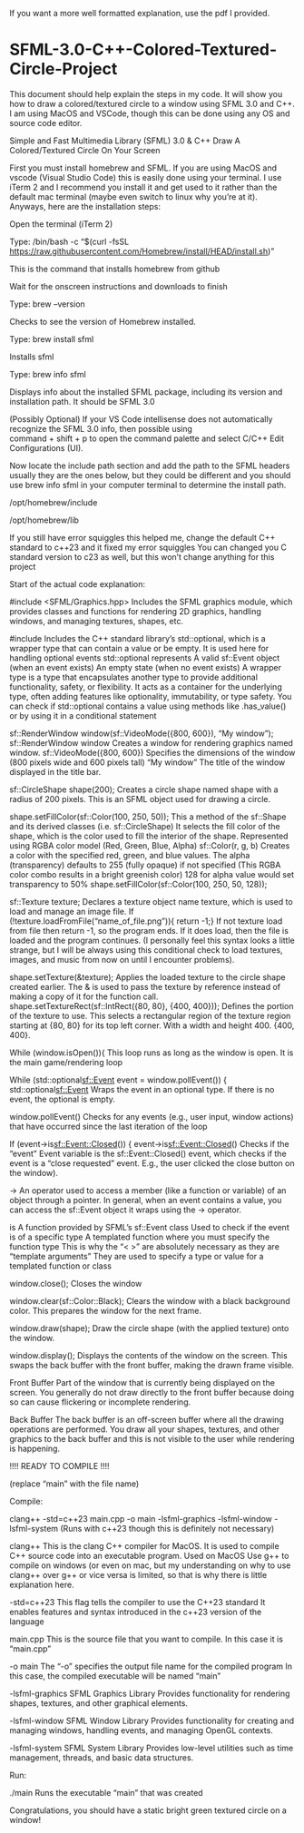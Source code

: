 If you want a more well formatted explanation, use the pdf I provided.

# SFML-3.0-C++-Colored-Textured-Circle-Project
This document should help explain the steps in my code.
It will show you how to draw a colored/textured circle to a window using SFML 3.0 and C++.
I am using MacOS and VSCode, though this can be done using any OS and source code editor.

Simple and Fast Multimedia Library (SFML) 3.0 & C++
    Draw A Colored/Textured Circle On Your Screen

    
First you must install homebrew and SFML. If you are using MacOS and vscode (Visual Studio Code) this is easily done using your terminal. I use iTerm 2 and I recommend you install it and get used to it rather than the default mac terminal (maybe even switch to linux why you’re at it). Anyways, here are the installation steps:
    
Open the terminal (iTerm 2)
   
Type: /bin/bash -c “$(curl -fsSL https://raw.githubusercontent.com/Homebrew/install/HEAD/install.sh)”
        
This is the command that installs homebrew from github
   
Wait for the onscreen instructions and downloads to finish
   
Type: brew –version
    
 Checks to see the version of Homebrew installed.
    
Type: brew install sfml

 Installs sfml

Type: brew info sfml

Displays info about the installed SFML package, including its version and installation path.
It should be SFML 3.0

(Possibly Optional) If your VS Code intellisense does not automatically recognize the SFML 3.0 info, then possible using       
    command + shift + p to open the command palette and select C/C++ Edit Configurations (UI).
    
Now locate the include path section and add the path to the SFML headers usually they are the ones below, but they could be 
    different and you should use brew info sfml in your computer terminal to determine the install path.

 /opt/homebrew/include

 /opt/homebrew/lib
    
If you still have error squiggles this helped me, change the default C++ standard to c++23 and it fixed my error squiggles
    You can changed you C standard version to c23 as well, but this won’t change anything for this project

    
Start of the actual code explanation:

#include <SFML/Graphics.hpp>
    Includes the SFML graphics module, which provides classes and functions for rendering 2D graphics, handling windows, 
    and managing textures, shapes, etc.
    
#include <optional>
    Includes the C++ standard library’s std::optional, which is a wrapper type that can contain a value or be empty. It is 
    used here for handling optional events
  std::optional represents
    A valid sf::Event object (when an event exists)
    An empty state (when no event exists)
    A wrapper type is a type that encapsulates another type to provide additional functionality, safety, or flexibility. It acts 
    as a container for the underlying type, often adding features like optionality, immutability, or type safety.
    You can check if std::optional contains a value using methods like .has_value() or by using it in a conditional statement
    
sf::RenderWindow window(sf::VideoMode({800, 600}), “My window”);
    sf::RenderWindow window
        Creates a window for rendering graphics named window.
    sf::VideoMode({800, 600})
        Specifies the dimensions of the window (800 pixels wide and 600 pixels tall)
    “My window”
        The title of the window displayed in the title bar.
        
sf::CircleShape shape(200);
    Creates a circle shape named shape with a radius of 200 pixels. This is an SFML object used for drawing a circle.
    
shape.setFillColor(sf::Color(100, 250, 50));
    This a method of the sf::Shape and its derived classes (i.e. sf::CircleShape)
    It selects the fill color of the shape, which is the color used to fill the interior of the shape.
    Represented using RGBA color model (Red, Green, Blue, Alpha)
    sf::Color(r, g, b)
    Creates a color with the specified red, green, and blue values. The alpha (transparency) defaults to 255 (fully opaque) if not
    specified
    (This RGBA color combo results in a bright greenish color)
    128 for alpha value would set transparency to 50%
    shape.setFillColor(sf::Color(100, 250, 50, 128));
    
sf::Texture texture;
    Declares a texture object name texture, which is used to load and manage an image file.
    If (!texture.loadFromFile(“name_of_file.png”)){ return -1;}
    If not texture load from file then return -1, so the program ends. If it does load, then the file is loaded and the program 
    continues.
    (I personally feel this syntax looks a little strange, but I will be always using this conditional check to load textures, 
    images, and music from now on until I encounter problems).
    
shape.setTexture(&texture);
    Applies the loaded texture to the circle shape created earlier. The & is used to pass the texture by reference instead of 
    making a copy of it for the function call.
    shape.setTextureRect(sf::IntRect({80, 80}, {400, 400}));
    Defines the portion of the texture to use.
    This selects a rectangular region of the texture region starting at {80, 80} for its top left corner. With a width and height 
    400. {400, 400}.
    
While (window.isOpen()){
    This loop runs as long as the window is open. It is the main game/rendering loop
    
While (std::optional<sf::Event> event = window.pollEvent()) {
    std::optional<sf::Event>
        Wraps the event in an optional type.
        If there is no event, the optional is empty.
        
window.pollEvent()
        Checks for any events (e.g., user input, window actions) that have occurred since the last iteration of the loop
    
If (event->is<sf::Event::Closed>()) {
        event->is<sf::Event::Closed>()
            Checks if the “event” Event variable is the sf::Event::Closed() event, which checks if the event is a 
            “close requested” event.
        E.g., the user clicked the close button on the window).
    
->
        An operator used to access a member (like a function or variable) of an object through a pointer.
      In general, when an event contains a value, you can access the sf::Event object it wraps using the -> operator.

 is
      A function provided by SFML’s sf::Event class
      Used to check if the event is of a specific type
      A templated function where you must specify the function type
      This is why the “< >” are absolutely necessary as they are “template arguments”
          They are used to specify a type or value for a templated function or class

window.close();
    Closes the window

window.clear(sf::Color::Black);
    Clears the window with a black background color. This prepares the window for the next frame.

window.draw(shape);
    Draw the circle shape (with the applied texture) onto the window.

window.display();
    Displays the contents of the window on the screen. This swaps the back buffer with the front buffer, making the 
    drawn frame visible.
    
Front Buffer
        Part of the window that is currently being displayed on the screen.
        You generally do not draw directly to the front buffer because doing so can cause flickering or incomplete rendering.
   
Back Buffer
        The back buffer is an off-screen buffer where all the drawing operations are performed.
        You draw all your shapes, textures, and other graphics to the back buffer and this is not visible to the user 
        while rendering is happening.


!!!! READY TO COMPILE !!!!
        
(replace “main” with the file name)

Compile:

clang++ -std=c++23 main.cpp -o main -lsfml-graphics -lsfml-window -lsfml-system
        (Runs with c++23 though this is definitely not necessary)
    
clang++
      This is the clang C++ compiler for MacOS.
      It is used to compile C++ source code into an executable program.
      Used on MacOS
          Use g++ to compile on windows 
              (or even on mac, but my understanding on why to use clang++ over g++ or vice versa is limited, so that is 
              why there is little explanation here.

-std=c++23
        This flag tells the compiler to use the C++23 standard
        It enables features and syntax introduced in the c++23 version of the language

 main.cpp
        This is the source file that you want to compile.
        In this case it is “main.cpp”

-o main
        The “-o” specifies the output file name for the compiled program
        In this case, the compiled executable will be named “main”

-lsfml-graphics
        SFML Graphics Library
        Provides functionality for rendering shapes, textures, and other graphical elements.

-lsfml-window
        SFML Window Library
        Provides functionality for creating and managing windows, handling events, and managing OpenGL contexts.

-lsfml-system
        SFML System Library
        Provides low-level utilities such as time management, threads, and basic data structures.


Run:

./main
    Runs the executable “main” that was created



Congratulations, you should have a static bright green textured circle on a window!
